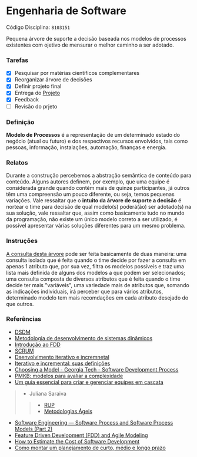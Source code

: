 # Engenharia de Software
 Código Disciplina: ``8103151``


Pequena árvore de suporte a decisão baseada nos modelos de processos existentes com ojetivo de mensurar o melhor caminho a ser adotado.

<h3>Tarefas</h3>

- [x]  Pesquisar por matérias científicos complementares 
- [x]  Reorganizar árvore de decisões
- [x]  Definir projeto final 
- [x]  Entrega do [Projeto](https://github.com/kellyngton/Engenharia-de-software/blob/main/Projeto_Final.pdf)
- [x]  Feedback 
- [ ]  Revisão do prjeto

<h3>Definição</h3>
 
__Modelo de Processos__ é a representação de um determinado estado do negócio (atual ou futuro) e dos respectivos recursos envolvidos, tais como pessoas, informação, instalações, automação, finanças e energia.

<h3>Relatos</h3>

 Durante a construção percebemos a abstração semântica de conteúdo para conteúdo. Alguns autores definem, por exemplo, que uma equipe é considerada grande quando contém mais de quinze participantes, já outros têm uma compreensão um pouco diferente, ou seja, temos pequenas variações. Vale ressaltar que o __intuito da árvore de suporte a decisão__  é nortear o time para decisão de qual modelo(s) poderá(ão) ser adotado(s) na sua solução, vale ressaltar que, assim como basicamente tudo no mundo da programação, não existe um único modelo correto a ser utilizado, é possível apresentar várias soluções diferentes para um mesmo problema. 
 
 <h3>Instruções</h3>
 
  [A consulta desta árvore](https://github.com/kellyngton/Engenharia-de-software/blob/main/Projeto_Final.pdf) pode ser feita basicamente de duas maneira: uma consulta isolada que é feita quando o time decide por fazer a consulta em apenas 1 atributo que, por sua vez, filtra os modelos possíveis e traz uma lista mais definida de alguns dos modelos a que podem ser selecionados; uma consulta composta de diversos atributos que é feita quando o time decide ter mais "variáveis", uma variedade mais de atributos que, somando as indicações individuais, irá perceber que para vários atributos, determinado modelo tem mais recomdações em cada atributo desejado do que outros.   

<h3>Referências</h3>

* [DSDM](https://l.facebook.com/l.php?u=https%3A%2F%2Fprezi.com%2F9oyzbeuh7yaz%2Fdsdm-metodologia-de-desenvolvimento-de-sistemas-dinamicos%2F&h=ATPqsI19SCtR51n21Mx-jmHlDeH_fQwxBLi7nNYb5CkCDE7R_MkRQQsa8kDTiRfRr_GteWorGfVFABQkOBCuMkI2-ScMFTEHHVhZ39oarRdOE7Lm_rJFGqW4y1qA1U72bbLH4c_8ZcIucA)
* [Metodologia de desenvolvimento de sistemas dinâmicos](https://l.facebook.com/l.php?u=https%3A%2F%2Fpt.wikipedia.org%2Fwiki%2FMetodologia_de_desenvolvimento_de_sistemas_din%25C3%25A2micos%23Centro_de_T.C3.A9cnicas_do_DSDM&h=ATPqsI19SCtR51n21Mx-jmHlDeH_fQwxBLi7nNYb5CkCDE7R_MkRQQsa8kDTiRfRr_GteWorGfVFABQkOBCuMkI2-ScMFTEHHVhZ39oarRdOE7Lm_rJFGqW4y1qA1U72bbLH4c_8ZcIucA)
* [Introdução ao FDD](http://www.devmedia.com.br/introducao-ao-fdd-feature-driven-development/27971)
* [SCRUM](http://www.desenvolvimentoagil.com.br/scrum/) 
* [Dsenvolvimento iterativo e incremnetal](https://pt.wikipedia.org/wiki/Desenvolvimento_iterativo_e_incremental)
* [Iterativo e incremental: suas definições](https://www.culturaagil.com.br/iterativo-e-incremental-suas-definicoes/)
* [Choosing a Model - Georgia Tech - Software Development Process](http://ecomputernotes.com/software-engineering/criteria-for-selecting-software-process-models)
* [PMKB: modelos para avaliar a complexidade](https://pmkb.com.br/artigos/modelos-para-avaliar-complexidade/)
* [Um guia essencial para criar e gerenciar equipes em cascata](https://hygger.io/blog/an-essential-guide-to-creating-and-managing-waterfall-teams/)
> * Juliana Saraiva
>>   * [RUP](https://github.com/kellyngton/Engenharia-de-software/issues/2)
>>   * [Metodologias Ágeis](https://github.com/kellyngton/Engenharia-de-software/issues/3)
* [Software Engineering — Software Process and Software Process Models (Part 2)](https://medium.com/omarelgabrys-blog/software-engineering-software-process-and-software-process-models-part-2-4a9d06213fdc)
* [Feature Driven Development (FDD) and Agile Modeling](http://www.agilemodeling.com/essays/fdd.htm)
* [How to Estimate the Cost of Software Development](https://www.spheregen.com/cost-of-software-development/)
* [Como montar um planejamento de curto, médio e longo prazo](https://www.treasy.com.br/blog/planejamento-de-curto-medio-e-longo-prazo/)
